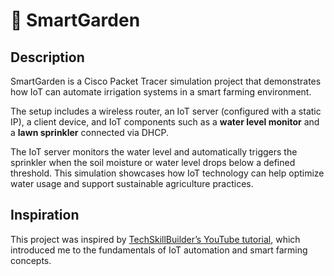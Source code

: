 # 🌱 SmartGarden

## Description  
SmartGarden is a Cisco Packet Tracer simulation project that demonstrates how IoT can automate irrigation systems in a smart farming environment.  

The setup includes a wireless router, an IoT server (configured with a static IP), a client device, and IoT components such as a **water level monitor** and a **lawn sprinkler** connected via DHCP.  

The IoT server monitors the water level and automatically triggers the sprinkler when the soil moisture or water level drops below a defined threshold. This simulation showcases how IoT technology can help optimize water usage and support sustainable agriculture practices.  

## Inspiration  
This project was inspired by [TechSkillBuilder’s YouTube tutorial](https://www.youtube.com/watch?v=DdeXrsMFnq4), which introduced me to the fundamentals of IoT automation and smart farming concepts.
